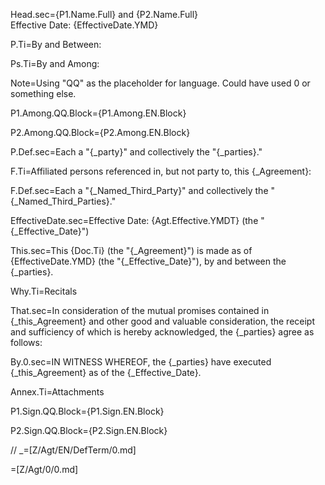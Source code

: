 Head.sec={P1.Name.Full} and {P2.Name.Full}<br>Effective Date: {EffectiveDate.YMD}

P.Ti=By and Between:

Ps.Ti=By and Among:


Note=Using "QQ" as the placeholder for language.  Could have used 0 or something else. 

P1.Among.QQ.Block={P1.Among.EN.Block}

P2.Among.QQ.Block={P2.Among.EN.Block}

P.Def.sec=Each a "{_party}" and collectively the "{_parties}."

F.Ti=Affiliated persons referenced in, but not party to, this {_Agreement}:

F.Def.sec=Each a "{_Named_Third_Party}" and collectively the "{_Named_Third_Parties}."

EffectiveDate.sec=Effective Date: {Agt.Effective.YMDT} (the "{_Effective_Date}")

This.sec=This {Doc.Ti} (the "{_Agreement}") is made as of {EffectiveDate.YMD} (the "{_Effective_Date}"), by and between the {_parties}.

Why.Ti=Recitals

That.sec=In consideration of the mutual promises contained in {_this_Agreement} and other good and valuable consideration, the receipt and sufficiency of which is hereby acknowledged, the {_parties} agree as follows:

By.0.sec=IN WITNESS WHEREOF, the {_parties} have executed {_this_Agreement} as of the {_Effective_Date}.

Annex.Ti=Attachments

P1.Sign.QQ.Block={P1.Sign.EN.Block}

P2.Sign.QQ.Block={P2.Sign.EN.Block}

// _=[Z/Agt/EN/DefTerm/0.md]

=[Z/Agt/0/0.md]